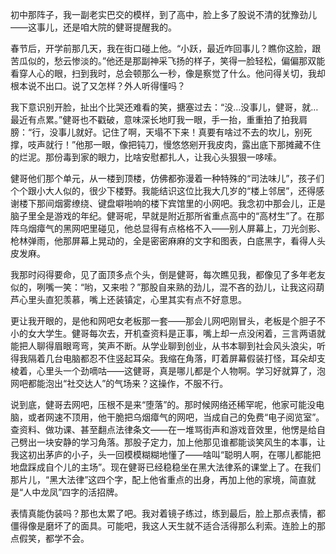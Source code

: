 初中那阵子，我一副老实巴交的模样，到了高中，脸上多了股说不清的犹豫劲儿——这事儿，还是咱大院的健哥提醒我的。

春节后，开学前那几天，我在街口碰上他。“小跃，最近咋回事儿？瞧你这脸，跟苦瓜似的，愁云惨淡的。”他还是那副神采飞扬的样子，笑得一脸轻松，偏偏那双能看穿人心的眼，扫到我时，总会顿那么一秒，像是察觉了什么。他问得关切，我却根本说不出口。说了又怎样？外人听得懂吗？

我下意识别开脸，扯出个比哭还难看的笑，搪塞过去：“没…没事儿，健哥，就…最近有点累。”健哥也不戳破，意味深长地盯我一眼，手一抬，重重拍了拍我肩膀：“行，没事儿就好。记住了啊，天塌不下来！真要有啥过不去的坎儿，别死撑，吱声就行！”他那一眼，像把钝刀，慢悠悠剜开我皮肉，露出底下那摊藏不住的烂泥。那份毒到家的眼力，比啥安慰都扎人，让我心头狠狠一哆嗦。

健哥他们那个单元，从一楼到顶楼，仿佛都弥漫着一种特殊的“司法味儿”，孩子们个个跟小大人似的，很少下楼野。我能结识这位比我大几岁的“楼上邻居”，还得感谢楼下那间烟雾缭绕、键盘噼啪响的楼下宾馆里的小网吧。我念初中那会儿，正是脑子里全是游戏的年纪。健哥呢，早就是附近那所省重点高中的“高材生”了。在那阵乌烟瘴气的黑网吧里碰见，他总显得有点格格不入——别人屏幕上，刀光剑影、枪林弹雨，他那屏幕上晃动的，全是密密麻麻的文字和图表，白底黑字，看得人头皮发麻。

我那时闷得要命，见了面顶多点个头，倒是健哥，每次瞧见我，都像见了多年老友似的，咧嘴一笑：“哟，又来啦？”那股自来熟的劲儿，混不吝的劲儿，让我这闷葫芦心里头直犯羡慕，嘴上还装镇定，心里其实有点不好意思。

更让我开眼的，是他和网吧女老板那一套——那会儿网吧刚冒头，老板是个胆子不小的女大学生。健哥每次去，开机查资料是正事，嘴上却一点没闲着，三言两语就能把人聊得眉眼弯弯，笑声不断。从学业聊到创业，从书本聊到社会风头浪尖，听得我隔着几台电脑都忍不住竖起耳朵。我缩在角落，盯着屏幕假装打怪，耳朵却支棱着，心里头一个劲嘀咕——这健哥，真是哪儿都是个人物啊。学习好就算了，泡网吧都能泡出“社交达人”的气场来？这操作，不服不行。

说到底，健哥去网吧，压根不是来“堕落”的。那时候网络还稀罕呢，他家可能没电脑，或者网速不顶用，他干脆把乌烟瘴气的网吧，当成自己的免费“电子阅览室”。查资料、做功课、甚至翻点法律条文——在一堆骂街声和游戏音效里，他愣是给自己劈出一块安静的学习角落。那股子定力，加上他那见谁都能谈笑风生的本事，让我这初出茅庐的小子，头一回模模糊糊地懂了——啥叫“聪明人啊，在哪儿都能把地盘踩成自个儿的主场”。现在健哥已经稳稳坐在黑大法律系的课堂上了。在我们那片儿，“黑大法律”这四个字，配上他省重点的出身，再加上他的家境，简直就是“人中龙凤”四字的活招牌。

表情真能伪装吗？那也太累了吧。我对着镜子练过，练到最后，脸上那点表情，都僵得像是磨坏了的面具。可能吧，我这人天生就不适合活得那么利索。连脸上的那点假笑，都学不会。